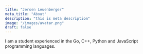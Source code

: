 ```yaml
---
title: "Jeroen Leuenberger"
meta_title: "About"
description: "this is meta description"
image: "/images/avatar.png"
draft: false
---
```


I am a student experienced in the Go, C++, Python and JavaScript programming languages.
